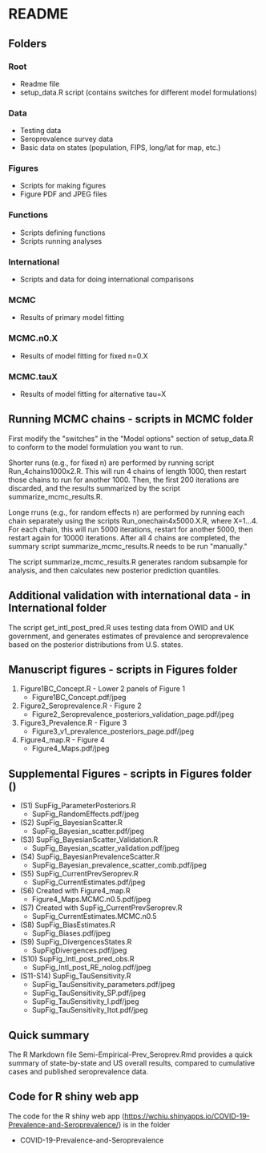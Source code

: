 README
================

## Folders

### Root
- Readme file
- setup_data.R script (contains switches for different model formulations)

### Data 
- Testing data 
- Seroprevalence survey data
- Basic data on states (population, FIPS, long/lat for map, etc.)

### Figures
- Scripts for making figures
- Figure PDF and JPEG files

### Functions
- Scripts defining functions
- Scripts running analyses

### International
- Scripts and data for doing international comparisons

### MCMC
- Results of primary model fitting

### MCMC.n0.X
- Results of model fitting for fixed n=0.X

### MCMC.tauX
- Results of model fitting for alternative tau=X

## Running MCMC chains - scripts in MCMC folder

First modify the "switches" in the "Model options" section of setup_data.R to conform to the model formulation you want to run.

Shorter runs (e.g., for fixed n) are performed by running script Run_4chains1000x2.R. This will run 4 chains of length 1000, then restart those chains to run for another 1000.  Then, the first 200 iterations are discarded, and the results summarized by the script summarize_mcmc_results.R.

Longe rruns (e.g., for random effects n) are performed by running each chain separately using the scripts Run_onechain4x5000.X.R, where X=1...4.  For each chain, this will run 5000 iterations, restart for another 5000, then restart again for 10000 iterations.  After all 4 chains are completed, the summary script summarize_mcmc_results.R needs to be run "manually."

The script summarize_mcmc_results.R generates random subsample for analysis, and then calculates new posterior prediction quantiles.

## Additional validation with international data - in International folder

The script get_intl_post_pred.R uses testing data from OWID and UK government, and generates estimates of prevalence and seroprevalence based on the posterior distributions from U.S. states.

## Manuscript figures - scripts in Figures folder

1. Figure1BC_Concept.R - Lower 2 panels of Figure 1
    - Figure1BC_Concept.pdf/jpeg
2. Figure2_Seroprevalence.R - Figure 2
    - Figure2_Seroprevalence_posteriors_validation_page.pdf/jpeg
3. Figure3_Prevalence.R - Figure 3
    - Figure3_v1_prevalence_posteriors_page.pdf/jpeg
4. Figure4_map.R - Figure 4
    - Figure4_Maps.pdf/jpeg
    
## Supplemental Figures - scripts in Figures folder ()

- (S1) SupFig_ParameterPosteriors.R 
    - SupFig_RandomEffects.pdf/jpeg 
- (S2) SupFig_BayesianScatter.R
    - SupFig_Bayesian_scatter.pdf/jpeg 
- (S3) SupFig_BayesianScatter_Validation.R
    - SupFig_Bayesian_scatter_validation.pdf/jpeg 
- (S4) SupFig_BayesianPrevalenceScatter.R
    - SupFig_Bayesian_prevalence_scatter_comb.pdf/jpeg 
- (S5) SupFig_CurrentPrevSeroprev.R
    - SupFig_CurrentEstimates.pdf/jpeg 
- (S6) Created with Figure4_map.R
    - Figure4_Maps.MCMC.n0.5.pdf/jpeg
- (S7) Created with SupFig_CurrentPrevSeroprev.R
    - SupFig_CurrentEstimates.MCMC.n0.5
- (S8) SupFig_BiasEstimates.R
    - SupFig_Biases.pdf/jpeg 
- (S9) SupFig_DivergencesStates.R
    - SupFigDivergences.pdf/jpeg 
- (S10) SupFig_Intl_post_pred_obs.R
    - SupFig_Intl_post_RE_nolog.pdf/jpeg 
- (S11-S14) SupFig_TauSensitivity.R
    - SupFig_TauSensitivity_parameters.pdf/jpeg
    - SupFig_TauSensitivity_SP.pdf/jpeg
    - SupFig_TauSensitivity_I.pdf/jpeg
    - SupFig_TauSensitivity_Itot.pdf/jpeg

## Quick summary

The R Markdown file Semi-Empirical-Prev_Seroprev.Rmd provides a quick summary of state-by-state and US overall results, compared to cumulative cases and published seroprevalence data.

## Code for R shiny web app

The code for the R shiny web app (https://wchiu.shinyapps.io/COVID-19-Prevalence-and-Seroprevalence/) is in the folder 

- COVID-19-Prevalence-and-Seroprevalence
